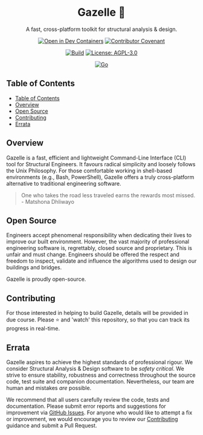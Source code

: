 <div align="center">
  <h1>Gazelle 🦌</h1>
  <p>A fast, cross-platform toolkit for structural analysis & design.</p>

  [![Open in Dev Containers](https://img.shields.io/static/v1?label=Dev%20Containers&message=Open&color=blue&logo=visualstudiocode)](https://vscode.dev/redirect?url=vscode://ms-vscode-remote.remote-containers/cloneInVolume?url=https://github.com/calcpadstudio/gazelle)
  [![Contributor Covenant](https://img.shields.io/badge/Contributor%20Covenant-2.0-4baaaa.svg)](code_of_conduct.md)
  
  [![Build](https://github.com/calcpadstudio/core/actions/workflows/build.yml/badge.svg)](https://github.com/jamesbayley/calcpadstudio/gazelle/actions/workflows/build.yml)
  [![License: AGPL-3.0](https://img.shields.io/badge/License-AGPL--3.0-blueviolet)](https://choosealicense.com/licenses/agpl-3.0/)
  
  [![Go](https://img.shields.io/badge/Go-1.21-00add8)](https://go.dev/)
</div>

## Table of Contents

- [Table of Contents](#table-of-contents)
- [Overview](#overview)
- [Open Source](#open-source)
- [Contributing](#contributing)
- [Errata](#errata)

## Overview

Gazelle is a fast, efficient and lightweight Command-Line Interface (CLI) tool for Structural Engineers. It favours radical simplicity and loosely follows the Unix Philosophy. For those comfortable working in shell-based environments (e.g., Bash, PowerShell), Gazelle offers a truly cross-platform alternative to traditional engineering software.

> One who takes the road less traveled earns the rewards most missed. - Matshona Dhliwayo

## Open Source

Engineers accept phenomenal responsibility when dedicating their lives to improve our built environment. However, the vast majority of professional engineering software is, regrettably, closed source and proprietary. This is unfair and must change. Engineers should be offered the respect and freedom to inspect, validate and influence the algorithms used to design our buildings and bridges. 

Gazelle is proudly open-source.

## Contributing

For those interested in helping to build Gazelle, details will be provided in due course. Please ⭐️ and 'watch' this repository, so that you can track its progress in real-time.

## Errata

Gazelle aspires to achieve the highest standards of professional rigour. We consider Structural Analysis & Design software to be _safety critical_. We strive to ensure stability, robustness and correctness throughout the source code, test suite and companion documentation. Nevertheless, our team are human and mistakes _are_ possible. 

We recommend that all users carefully review the code, tests and documentation. Please submit error reports and suggestions for improvement via [GitHub Issues](https://github.com/calcpadstudio/gazelle/issues). For anyone who would like to attempt a fix or improvement, we would encourage you to review our [Contributing](#contributing) guidance and submit a Pull Request.
